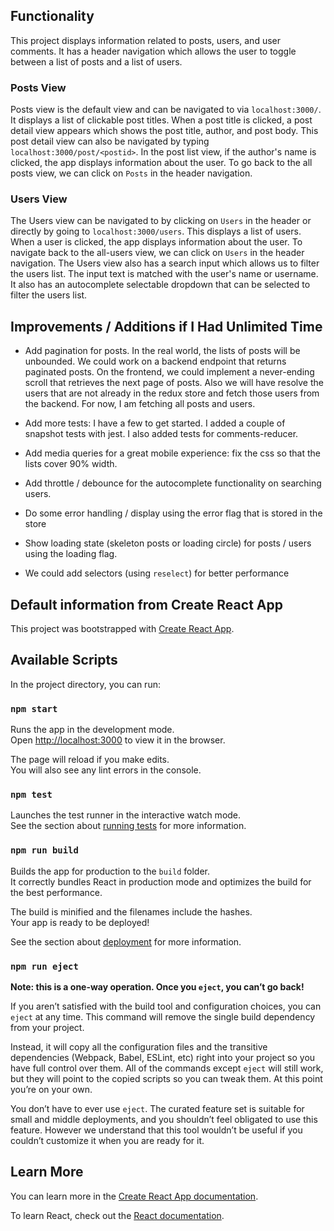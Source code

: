 ## Functionality

This project displays information related to posts, users, and user comments. It has a header navigation which allows the user to toggle between a list of posts and a list of users.

### Posts View

Posts view is the default view and can be navigated to via `localhost:3000/`. It displays a list of clickable post titles. When a post title is clicked, a post detail view appears which shows the post title, author, and post body. This post detail view can also be navigated by typing `localhost:3000/post/<postid>`. In the post list view, if the author's name is clicked, the app displays information about the user. To go back to the all posts view, we can click on `Posts` in the header navigation.

### Users View

The Users view can be navigated to by clicking on `Users` in the header or directly by going to `localhost:3000/users`. This displays a list of users. When a user is clicked, the app displays information about the user. To navigate back to the all-users view, we can click on `Users` in the header navigation. The Users view also has a search input which allows us to filter the users list. The input text is matched with the user's name or username. It also has an autocomplete selectable dropdown that can be selected to filter the users list.

## Improvements / Additions if I Had Unlimited Time

- Add pagination for posts. In the real world, the lists of posts will be unbounded. We could work on a backend endpoint that returns paginated posts. On the frontend, we could implement a never-ending scroll that retrieves the next page of posts. Also we will have resolve the users that are not already in the redux store and fetch those users from the backend. For now, I am fetching all posts and users.

- Add more tests: I have a few to get started. I added a couple of snapshot tests with jest. I also added tests for comments-reducer.

- Add media queries for a great mobile experience: fix the css so that the lists cover 90% width.

- Add throttle / debounce for the autocomplete functionality on searching users.

- Do some error handling / display using the error flag that is stored in the store

- Show loading state (skeleton posts or loading circle) for posts / users using the loading flag.

- We could add selectors (using `reselect`) for better performance

## Default information from Create React App

This project was bootstrapped with [Create React App](https://github.com/facebook/create-react-app).

## Available Scripts

In the project directory, you can run:

### `npm start`

Runs the app in the development mode.<br>
Open [http://localhost:3000](http://localhost:3000) to view it in the browser.

The page will reload if you make edits.<br>
You will also see any lint errors in the console.

### `npm test`

Launches the test runner in the interactive watch mode.<br>
See the section about [running tests](https://facebook.github.io/create-react-app/docs/running-tests) for more information.

### `npm run build`

Builds the app for production to the `build` folder.<br>
It correctly bundles React in production mode and optimizes the build for the best performance.

The build is minified and the filenames include the hashes.<br>
Your app is ready to be deployed!

See the section about [deployment](https://facebook.github.io/create-react-app/docs/deployment) for more information.

### `npm run eject`

**Note: this is a one-way operation. Once you `eject`, you can’t go back!**

If you aren’t satisfied with the build tool and configuration choices, you can `eject` at any time. This command will remove the single build dependency from your project.

Instead, it will copy all the configuration files and the transitive dependencies (Webpack, Babel, ESLint, etc) right into your project so you have full control over them. All of the commands except `eject` will still work, but they will point to the copied scripts so you can tweak them. At this point you’re on your own.

You don’t have to ever use `eject`. The curated feature set is suitable for small and middle deployments, and you shouldn’t feel obligated to use this feature. However we understand that this tool wouldn’t be useful if you couldn’t customize it when you are ready for it.

## Learn More

You can learn more in the [Create React App documentation](https://facebook.github.io/create-react-app/docs/getting-started).

To learn React, check out the [React documentation](https://reactjs.org/).
